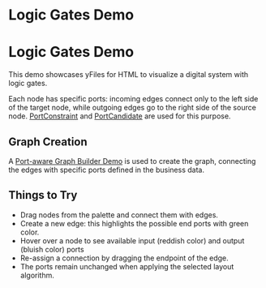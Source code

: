 <!--
 //////////////////////////////////////////////////////////////////////////////
 // @license
 // This file is part of yFiles for HTML 2.6.
 // Use is subject to license terms.
 //
 // Copyright (c) 2000-2023 by yWorks GmbH, Vor dem Kreuzberg 28,
 // 72070 Tuebingen, Germany. All rights reserved.
 //
 //////////////////////////////////////////////////////////////////////////////
-->
# Logic Gates Demo

# Logic Gates Demo

This demo showcases yFiles for HTML to visualize a digital system with logic gates.

Each node has specific ports: incoming edges connect only to the left side of the target node, while outgoing edges go to the right side of the source node. [PortConstraint](https://docs.yworks.com/yfileshtml/#/api/PortConstraint) and [PortCandidate](https://docs.yworks.com/yfileshtml/#/api/PortCandidate) are used for this purpose.

## Graph Creation

A [Port-aware Graph Builder Demo](../../databinding/port-aware-graph-builder/index.html) is used to create the graph, connecting the edges with specific ports defined in the business data.

## Things to Try

- Drag nodes from the palette and connect them with edges.
- Create a new edge: this highlights the possible end ports with green color.
- Hover over a node to see available input (reddish color) and output (bluish color) ports
- Re-assign a connection by dragging the endpoint of the edge.
- The ports remain unchanged when applying the selected layout algorithm.
